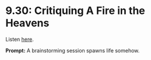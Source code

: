 # 9.30: Critiquing A Fire in the Heavens 

Listen [here](http://www.writingexcuses.com/2014/07/20/writing-excuses-9-30-critiquing-a-fire-in-the-heavens/). 

**Prompt:** A brainstorming session spawns life somehow.